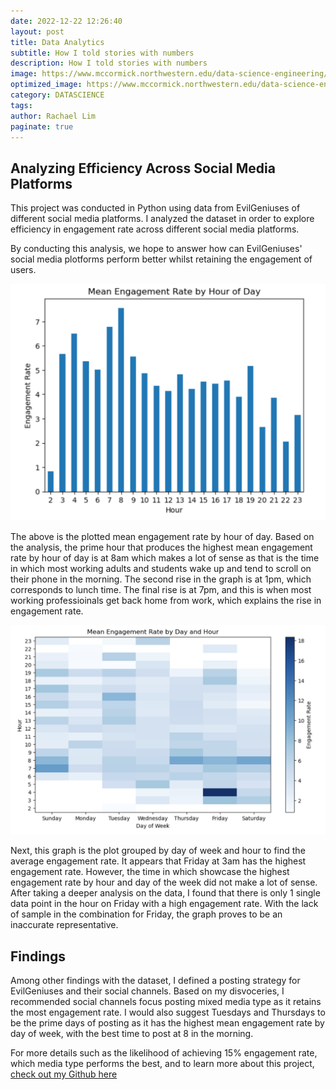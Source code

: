 ```yaml
---
date: 2022-12-22 12:26:40
layout: post
title: Data Analytics
subtitle: How I told stories with numbers
description: How I told stories with numbers
image: https://www.mccormick.northwestern.edu/data-science-engineering/images/homepage/header-image.jpg
optimized_image: https://www.mccormick.northwestern.edu/data-science-engineering/images/homepage/header-image.jpg
category: DATASCIENCE
tags:
author: Rachael Lim
paginate: true
---
```


## Analyzing Efficiency Across Social Media Platforms

This project was conducted in Python using data from EvilGeniuses of different social media platforms. I analyzed the dataset in order to explore efficiency in engagement rate across different social media platforms. 

By conducting this analysis, we hope to answer how can EvilGeniuses' social media plotforms perform better whilst retaining the engagement of users. 

![Barplot](/assets/img/image.png "Barplot")

The above is the plotted mean engagement rate by hour of day. Based on the analysis, the prime hour that produces the highest mean engagement rate by hour of day is at 8am which makes a lot of sense as that is the time in which most working adults and students wake up and tend to scroll on their phone in the morning. The second rise in the graph is at 1pm, which corresponds to lunch time. The final rise is at 7pm, and this is when most working professioinals get back home from work, which explains the rise in engagement rate. 

![Barplot](/assets/img/image2.png "Barplot")


Next, this graph is the plot grouped by day of week and hour to find the average engagement rate. It appears that Friday at 3am has the highest engagement rate. However, the time in which showcase the highest engagement rate by hour and day of the week did not make a lot of sense. After taking a deeper analysis on the data, I found that there is only 1 single data point in the hour on Friday with a high engagement rate. With the lack of sample in the combination for Friday, the graph proves to be an inaccurate representative.

## Findings

Among other findings with the dataset, I defined a posting strategy for EvilGeniuses and their social channels. Based on my disvoceries, I recommended social channels focus posting mixed media type as it retains the most engagement rate. I would also suggest Tuesdays and Thursdays to be the prime days of posting as it has the highest mean engagement rate by day of week, with the best time to post at 8 in the morning. 

For more details such as the likelihood of achieving 15% engagement rate, which media type performs the best, and to learn more about this project, <a href="https://github.com/RachaelLim01/EvilGeniuses.git">check out my Github here </a> 


<!--page-->


<!--page-->









